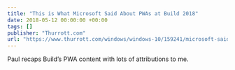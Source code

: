 ```yaml
---
title: "This is What Microsoft Said About PWAs at Build 2018"
date: 2018-05-12 00:00:00 +00:00
tags: []
publisher: "Thurrott.com"
url: "https://www.thurrott.com/windows/windows-10/159241/microsoft-said-pwas-build-2018"
---
```


Paul recaps Build’s PWA content with lots of attributions to me.
